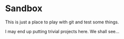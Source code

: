 # Sandbox
This is just a place to play with git and test some things. 

I may end up putting trivial projects here. We shall see...
